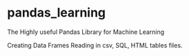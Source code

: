 # pandas_learning

The Highly useful Pandas Library for Machine Learning

Creating Data Frames
Reading in csv, SQL, HTML tables files.
